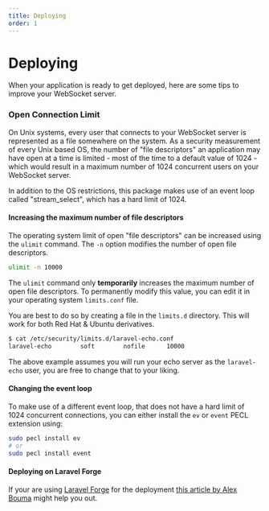 ```yaml
---
title: Deploying
order: 1
---
```


# Deploying

When your application is ready to get deployed, here are some tips to improve your WebSocket server.

### Open Connection Limit

On Unix systems, every user that connects to your WebSocket server is represented as a file somewhere on the system.
As a security measurement of every Unix based OS, the number of "file descriptors" an application may have open at a time is limited - most of the time to a default value of 1024 - which would result in a maximum number of 1024 concurrent users on your WebSocket server.

In addition to the OS restrictions, this package makes use of an event loop called "stream_select", which has a hard limit of 1024.

#### Increasing the maximum number of file descriptors

The operating system limit of open "file descriptors" can be increased using the `ulimit` command. The `-n` option modifies the number of open file descriptors.

```bash
ulimit -n 10000
```

The `ulimit` command only **temporarily** increases the maximum number of open file descriptors. To permanently modify this value, you can edit it in your operating system `limits.conf` file.

You are best to do so by creating a file in the `limits.d` directory. This will work for both Red Hat & Ubuntu derivatives.

```bash
$ cat /etc/security/limits.d/laravel-echo.conf
laravel-echo		soft		nofile		10000
```

The above example assumes you will run your echo server as the `laravel-echo` user, you are free to change that to your liking.

#### Changing the event loop

To make use of a different event loop, that does not have a hard limit of 1024 concurrent connections, you can either install the `ev` or `event` PECL extension using:

```bash
sudo pecl install ev
# or
sudo pecl install event
```

#### Deploying on Laravel Forge

If your are using [Laravel Forge](https://forge.laravel.com/) for the deployment [this article by Alex Bouma](https://alex.bouma.dev/installing-laravel-websockets-on-forge) might help you out.
